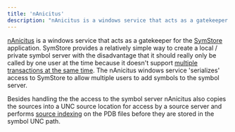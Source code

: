 ```yaml
---
title: 'nAnicitus'
description: "nAnicitus is a windows service that acts as a gatekeeper for the SymStore application."
---
```


[nAnicitus](https://github.com/pvandervelde/nAnicitus) is a windows service that acts as a gatekeeper for the [SymStore][symstore_msdn] application. SymStore provides a relatively simple way to create 
a local / private symbol server with the disadvantage that it should really only be called by one user at the time because it doesn't support [multiple transactions at the same time][symstore_msdn_singletransaction]. 
The nAnicitus windows service 'serializes' access to SymStore to allow multiple users to add symbols to the symbol server.

Besides handling the the access to the symbol server nAnicitus also copies the sources into a UNC source location for access by a source server and performs [source indexing][sourceindexing_msdn] on the PDB files 
before they are stored in the symbol UNC path.

[symstore_msdn]: http://msdn.microsoft.com/en-us/library/windows/hardware/ff558848(v=vs.85).aspx
[symstore_msdn_singletransaction]: http://msdn.microsoft.com/en-us/library/windows/hardware/ff558851(v=vs.85).aspx
[sourceindexing_msdn]: http://msdn.microsoft.com/en-us/library/windows/hardware/ff556898(v=vs.85).aspx
